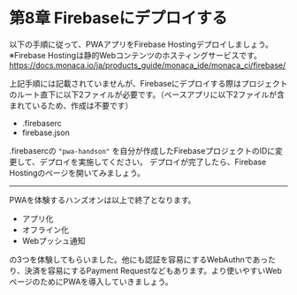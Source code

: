 # 第8章 Firebaseにデプロイする

以下の手順に従って、PWAアプリをFirebase Hostingデプロイしましょう。  
※Firebase Hostingは静的Webコンテンツのホスティングサービスです。  
https://docs.monaca.io/ja/products_guide/monaca_ide/monaca_ci/firebase/

上記手順には記載されていませんが、Firebaseにデプロイする際はプロジェクトのルート直下に以下2ファイルが必要です。（ベースアプリに以下2ファイルが含まれているため、作成は不要です）

- .firebaserc
- firebase.json

.firebasercの `"pwa-handson"` を自分が作成したFirebaseプロジェクトのIDに変更して、デプロイを実施してください。
デプロイが完了したら、Firebase Hostingのページを開いてみましょう。

----

PWAを体験するハンズオンは以上で終了となります。

- アプリ化
- オフライン化
- Webプッシュ通知

の3つを体験してもらいました。他にも認証を容易にするWebAuthnであったり、決済を容易にするPayment Requestなどもあります。より使いやすいWebページのためにPWAを導入していきましょう。
